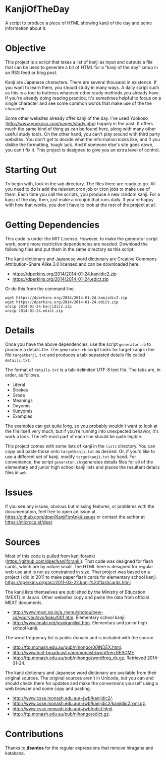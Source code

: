KanjiOfTheDay
=============

A script to produce a piece of HTML showing kanji of the day and some information about it.

Objective
=========

This project is a script that takes a list of kanji as input and outputs a file that can be used to generate a bit of HTML for a "kanji of the day" setup in an RSS feed or blog post.

Kanji are Japanese characters.  There are several thousand in existence.  If you want to learn them, you should study in many ways.  A daily script such as this is a tool to buttress whatever other study methods you already have.  If you're already doing reading practice, it's sometimes helpful to focus on a single character and see some common words that make use of the the character.

Some other websites already offer kanji of the day.  I've used Yookoso (<http://www.yookoso.com/pages/study.php>) happily in the past.  It offers much the same kind of thing as can be found here, along with many other useful study tools.  On the other hand, you can't play around with third party websites.  You don't get to decide what the information looks like, and if you dislike the formatting, tough luck.  And if someone else's site goes down, you can't fix it.  This project is designed to give you an extra level of control.

Starting Out
============

To begin with, look in the `web` directory.  The files there are ready to go.  All you need to do is add the relevant cron job or cron jobs to make use of them.  Each time you call the scripts, you produce a new random kanji.  For a kanji of the day, then, just make a cronjob that runs daily.  If you're happy with how that works, you don't have to look at the rest of the project at all.

Getting Dependencies
====================

This code is under the MIT License.  However, to make the generator script work, some more restrictive dependencies are needed.  Download the following files and put them in the same directory as this script.

The kanji dictionary and Japanese word dictionary are Creative Commons Attribution-Share Alike 3.0 licensed and can be downloaded here.

* <https://dperkins.org/2014/2014-01-24.kanjidic2.zip>
* <https://dperkins.org/2014/2014-01-24.edict.zip>

Or do this from the command line.

    wget https://dperkins.org/2014/2014-01-24.kanjidic2.zip
    wget https://dperkins.org/2014/2014-01-24.edict.zip
    unzip 2014-01-24.kanjidic2.zip
    unzip 2014-01-24.edict.zip

Details
=======

Once you have the above dependencies, use the script `generator.rb` to produce a details file.  The `generator.rb` script looks for target kanji in the file `targetkanji.txt` and produces a tab-separated details file called `details.txt`.

The format of `details.txt` is a tab-delimited UTF-8 text file.  The tabs are, in order, as follows.

* Literal
* Strokes
* Grade
* Meanings
* Onyomis
* Kunyomis
* Examples

The examples can get quite long, so you probably wouldn't want to look at the file itself very much, but if you're running into unexpected behavior, it's work a look.  The left-most part of each line should be quite legible.

This project comes with some lists of kanji in the `lists` directory.  You can copy and paste those onto `targetkanji.txt` as desired.  Or, if you'd like to use a different set of kanji, modify `targetkanji.txt` by hand.  For convenience, the script `generator.sh` generates details files for all of the elementary and junior high school kanji lists and places the resultant details files in `web`.

Issues
======

If you see any issues, obvious but missing features, or problems with the documentation, feel free to open an issue at <https://github.com/dper/KanjiForAnki/issues> or contact the author at <https://microca.st/dper>.

Sources
=======

Most of this code is pulled from kanjiforanki (<https://github.com/dper/kanjiforanki>).  That code was designed for flash cards, which are by nature small.  The HTML here is designed for regular web use and is not as constrained in size.  That project was based on a project I did in 2011 to make paper flash cards for elementary school kanji.  <https://dperkins.org/arc/2011-03-22.kanji%20flashcards.html>

The kanji lists themselves are published by the Ministry of Education (MEXT) in Japan.  Other websites copy and paste the data from official MEXT documents.

* <http://www.mext.go.jp/a_menu/shotou/new-cs/youryou/syo/koku/001.htm>.  Elementary school kanji.
* <http://www.imabi.net/joyokanjilist.htm>.  Elementary and junior high school kanji.

The word frequency list is public domain and is included with the source.

* <http://ftp.monash.edu.au/pub/nihongo/00INDEX.html>.
* <http://www.bcit-broadcast.com/monash/wordfreq.README>.
* <http://ftp.monash.edu.au/pub/nihongo/wordfreq_ck.gz>.  Retrieved 2014-01-24.

The kanji dictionary and Japanese word dictionary are available from their original sources.  The original sources aren't in Unicode, but you can and should check there for updates and make the conversions yourself using a web browser and some copy and pasting.

* <http://www.csse.monash.edu.au/~jwb/kanjidic2/>.
* <http://www.csse.monash.edu.au/~jwb/kanjidic2/kanjidic2.xml.gz>.
* <http://www.csse.monash.edu.au/~jwb/edict.html>.
* <http://ftp.monash.edu.au/pub/nihongo/edict.gz>.

Contributions
=============

Thanks to **jfsantos** for the regular expressions that remove hiragana and katakana.
